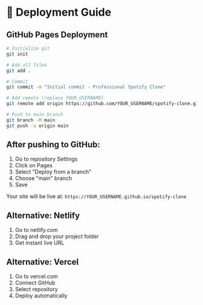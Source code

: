 # 🚀 Deployment Guide

## GitHub Pages Deployment

```bash
# Initialize git
git init

# Add all files
git add .

# Commit
git commit -m "Initial commit - Professional Spotify Clone"

# Add remote (replace YOUR_USERNAME)
git remote add origin https://github.com/YOUR_USERNAME/spotify-clone.git

# Push to main branch
git branch -M main
git push -u origin main
```

## After pushing to GitHub:
1. Go to repository Settings
2. Click on Pages
3. Select "Deploy from a branch"
4. Choose "main" branch
5. Save

Your site will be live at: `https://YOUR_USERNAME.github.io/spotify-clone`

## Alternative: Netlify
1. Go to netlify.com
2. Drag and drop your project folder
3. Get instant live URL

## Alternative: Vercel
1. Go to vercel.com
2. Connect GitHub
3. Select repository
4. Deploy automatically
